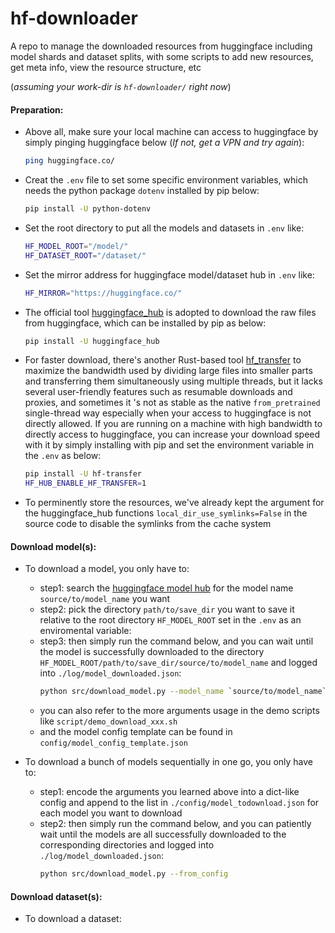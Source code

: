 # hf-downloader
A repo to manage the downloaded resources from huggingface including model shards and dataset splits, with some scripts to add new resources, get meta info, view the resource structure, etc

(*assuming your work-dir is `hf-downloader/` right now*)

#### Preparation:

* Above all, make sure your local machine can access to huggingface by simply pinging huggingface below (*If not, get a VPN and try again*):
  ```sh
  ping huggingface.co/
  ```

* Creat the `.env` file to set some specific environment variables, which needs the python package `dotenv` installed by pip below:
  ```sh
  pip install -U python-dotenv
  ```
  
* Set the root directory to put all the models and datasets in `.env` like:
  ```sh
  HF_MODEL_ROOT="/model/"
  HF_DATASET_ROOT="/dataset/"
  ```

* Set the mirror address for huggingface model/dataset hub in `.env` like:
  ```sh
  HF_MIRROR="https://huggingface.co/"
  ```

* The official tool [huggingface_hub](https://huggingface.co/docs/huggingface_hub/guides/download) is adopted to download the raw files from huggingface, which can be installed by pip as below:
  ```sh
  pip install -U huggingface_hub
  ```
* For faster download, there's another Rust-based tool [hf_transfer](https://huggingface.co/docs/huggingface_hub/v0.19.3/package_reference/environment_variables#hfhubenablehftransfer) to maximize the bandwidth used by dividing large files into smaller parts and transferring them simultaneously using multiple threads, but it lacks several user-friendly features such as resumable downloads and proxies, and sometimes it 's not as stable as the native `from_pretrained` single-thread way especially when your access to huggingface is not directly allowed. If you are running on a machine with high bandwidth to directly access to huggingface, you can increase your download speed with it by simply installing with pip and set the environment variable in the `.env` as below:
  ```sh
  pip install -U hf-transfer
  HF_HUB_ENABLE_HF_TRANSFER=1
  ```
* To perminently store the resources, we've already kept the argument for the huggingface_hub functions `local_dir_use_symlinks=False` in the source code to disable the symlinks from the cache system

#### Download model(s):

* To download a model, you only have to:
  * step1: search the [huggingface model hub](https://huggingface.co/models/) for the model name `source/to/model_name` you want
  * step2: pick the directory `path/to/save_dir` you want to save it relative to the root directory `HF_MODEL_ROOT` set in the `.env` as an enviromental variable:
  * step3: then simply run the command below, and you can wait until the model is successfully downloaded to the directory `HF_MODEL_ROOT/path/to/save_dir/source/to/model_name` and logged into `./log/model_downloaded.json`:
    ```sh
    python src/download_model.py --model_name `source/to/model_name` --save_dir `path/to/save_dir`
    ```
  * you can also refer to the more arguments usage in the demo scripts like `script/demo_download_xxx.sh`
  * and the model config template can be found in `config/model_config_template.json`

* To download a bunch of models sequentially in one go, you only have to:
  * step1: encode the arguments you learned above into a dict-like config and append to the list in `./config/model_todownload.json` for each model you want to download
  * step2: then simply run the command below, and you can patiently wait until the models are all successfully downloaded to the corresponding directories and logged into `./log/model_downloaded.json`: 
    ```sh
    python src/download_model.py --from_config
    ```

#### Download dataset(s):

* To download a dataset:
  ```sh
  
  ```